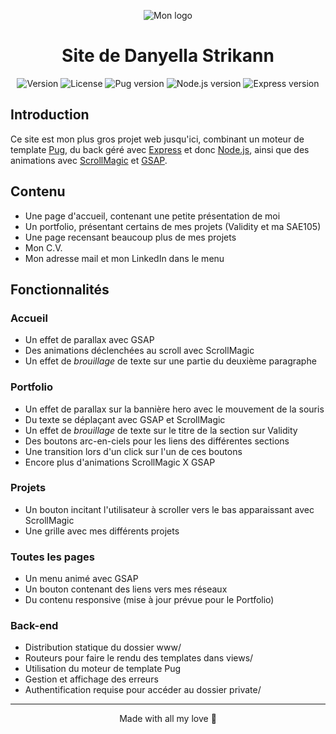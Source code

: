 <p align="center">
    <img src="http://danyella.works/logo.png" alt="Mon logo">
</p>

<h1 align=center>Site de Danyella Strikann</h1>

<div align="center">
    <img alt="Version" src="https://img.shields.io/badge/dynamic/json?url=https%3A%2F%2Fgithub.com%2Fmovva-gpu%2FPortfolioV2%2Fraw%2Fdev%2Fpackage.json&query=%24.version&style=for-the-badge&label=version&labelColor=203&color=hotpink">
    <img alt="License" src="https://img.shields.io/badge/License-MIT-red?style=for-the-badge&labelColor=203">
    <img alt="Pug version" src="https://img.shields.io/badge/Pug-3.0-A86454?style=for-the-badge&logo=pug&logoColor=white&labelColor=203">
    <img alt="Node.js version" src="https://img.shields.io/badge/Node-21.x-339933?style=for-the-badge&logo=nodedotjs&logoColor=white&labelColor=203">
    <img alt="Express version" src="https://img.shields.io/badge/Express-4.18-259dff?style=for-the-badge&logo=express&logoColor=white&labelColor=203">
</div>

## Introduction

Ce site est mon plus gros projet web jusqu'ici, combinant un moteur de template [Pug](https://pugjs.org), du back géré avec [Express](https://expressjs.org) et donc [Node.js](https://nodejs.org), ainsi que des animations avec [ScrollMagic](https://scrollmagic.io) et [GSAP](https://gsap.com).

## Contenu

*   Une page d'accueil, contenant une petite présentation de moi
*   Un portfolio, présentant certains de mes projets (Validity et ma SAE105)
*   Une page recensant beaucoup plus de mes projets
*   Mon C.V.
*   Mon adresse mail et mon LinkedIn dans le menu

## Fonctionnalités

### Accueil

*   Un effet de parallax avec GSAP
*   Des animations déclenchées au scroll avec ScrollMagic
*   Un effet de *brouillage* de texte sur une partie du deuxième paragraphe

### Portfolio

*   Un effet de parallax sur la bannière hero avec le mouvement de la souris
*   Du texte se déplaçant avec GSAP et ScrollMagic
*   Un effet de *brouillage* de texte sur le titre de la section sur Validity
*   Des boutons arc-en-ciels pour les liens des différentes sections
*   Une transition lors d'un click sur l'un de ces boutons
*   Encore plus d'animations ScrollMagic X GSAP

### Projets

*   Un bouton incitant l'utilisateur à scroller vers le bas apparaissant avec ScrollMagic
*   Une grille avec mes différents projets

### Toutes les pages

*   Un menu animé avec GSAP
*   Un bouton contenant des liens vers mes réseaux
*   Du contenu responsive (mise à jour prévue pour le Portfolio)

### Back-end

*   Distribution statique du dossier www/
*   Routeurs pour faire le rendu des templates dans views/
*   Utilisation du moteur de template Pug
*   Gestion et affichage des erreurs
*   Authentification requise pour accéder au dossier private/

---

<p align="center">Made with all my love 🤍</p>
